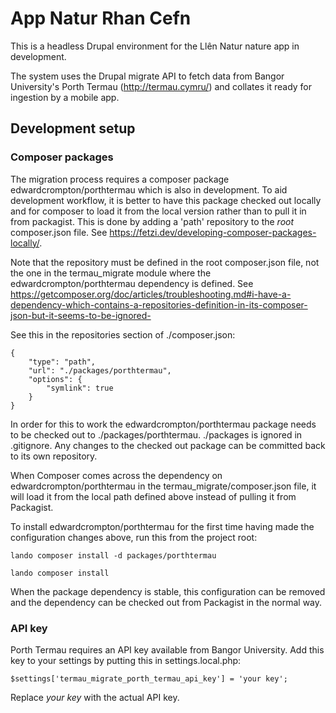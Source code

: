 # App Natur Rhan Cefn

This is a headless Drupal environment for the Llên Natur nature app in
development.

The system uses the Drupal migrate API to fetch data from Bangor University's
Porth Termau (http://termau.cymru/) and collates it ready for ingestion by a
mobile app.

## Development setup

### Composer packages

The migration process requires a composer package edwardcrompton/porthtermau
which is also in development. To aid development workflow, it is better to have
this package checked out locally and for composer to load it from the local
version rather than to pull it in from packagist. This is done by adding a 
'path' repository to the _root_ composer.json file. See https://fetzi.dev/developing-composer-packages-locally/.

Note that the repository must be defined in the root composer.json file, not
the one in the termau_migrate module where the edwardcrompton/porthtermau
dependency is defined. See https://getcomposer.org/doc/articles/troubleshooting.md#i-have-a-dependency-which-contains-a-repositories-definition-in-its-composer-json-but-it-seems-to-be-ignored-

See this in the repositories section of ./composer.json:

```
{
    "type": "path",
    "url": "./packages/porthtermau",
    "options": {
        "symlink": true
    }
}
```

In order for this to work the edwardcrompton/porthtermau package needs to be
checked out to ./packages/porthtermau. ./packages is ignored in .gitignore. Any changes to the checked out package can be committed back to its own repository.

When Composer comes across the dependency on edwardcrompton/porthtermau in the
termau_migrate/composer.json file, it will load it from the local path defined
above instead of pulling it from Packagist.

To install edwardcrompton/porthtermau for the first time having made the
configuration changes above, run this from the project root:

`lando composer install -d packages/porthtermau`

`lando composer install`

When the package dependency is stable, this configuration can be removed and
the dependency can be checked out from Packagist in the normal way.

### API key

Porth Termau requires an API key available from Bangor University. Add this key
to your settings by putting this in settings.local.php:

```
$settings['termau_migrate_porth_termau_api_key'] = 'your key';
```

Replace _your key_ with the actual API key.


